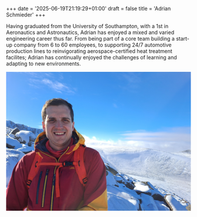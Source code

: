 +++
date = '2025-06-19T21:19:29+01:00'
draft = false
title = 'Adrian Schmieder'
+++

Having graduated from the University of Southampton, with a 1st in Aeronautics and Astronautics, Adrian has enjoyed a mixed and varied engineering career thus far.  From being part of a core team building a start-up company from 6 to 60 employees, to supporting 24/7 automotive production lines to reinvigorating aerospace-certified heat treatment facilites; Adrian has continually enjoyed the challenges of learning and adapting to new environments.

![](adrian.jpg)
